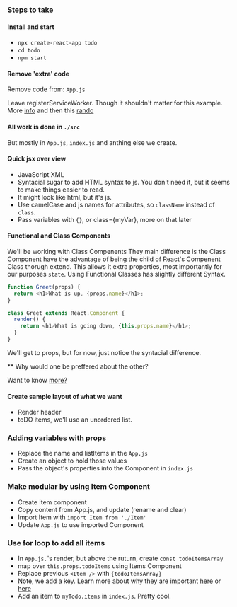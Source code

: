 ### Steps to take

#### Install and start
-  `npx create-react-app todo`
-  `cd todo`
-  `npm start`

#### Remove 'extra' code
  Remove code from: `App.js`

Leave registerServiceWorker.
Though it shouldn't matter for this example.
More [info](https://developers.google.com/web/ilt/pwa/introduction-to-service-worker)
and then this [rando](https://stackoverflow.com/questions/47953732/what-does-registerserviceworker-do-in-react-js)


#### All work is done in `./src`
 But mostly in `App.js`, `index.js` and anthing else we create.


 #### Quick jsx over view
 -  JavaScript XML
 -  Syntacial sugar to add HTML syntax to js.  You don't need it, but it seems to make things easier to read.
 -  It might look like html, but it's js.
 - Use camelCase and js names for attributes, so `className` instead of `class`.
 -  Pass variables with `{}`, or class={myVar}, more on that later
####  Functional and Class Components

We'll be working with Class Compenents
They main difference is the Class Component have the advantage of being the child of React's Compenent Class thorugh extend.  This allows it extra properties, most importantly for our purposes `state`.
Using Functional Classes has slightly different Syntax.

```js
function Greet(props) {
  return <h1>What is up, {props.name}</h1>;
}
```

```js
class Greet extends React.Component {
  render() {
    return <h1>What is going down, {this.props.name}</h1>;
  }
}
```

We'll get to props, but for now, just notice the syntacial difference.

** Why would one be preffered about the other?

Want to know [more?](https://reactjs.org/docs/components-and-props.html)

####  Create sample layout of what we want
 - Render header
 - toDO items, we'll use an unordered list.

### Adding variables with props
-  Replace the name and listItems in the `App.js`
-  Create an object to hold those values
-  Pass the object's properties into the Component in `index.js`

### Make modular by using Item Component
-  Create Item component
-  Copy content from App.js, and update (rename and clear)
- Import Item with `import Item from './Item'`
-  Update `App.js` to use imported Component

### Use for loop to add all items

-  In `App.js.`'s render, but above the ruturn, create `const todoItemsArray`
- map over `this.props.todoItems` using Items Component
- Replace previous `<Item />` with `{todoItemsArray}`
- Note, we add a key.  Learn more about why they are important [here](https://blog.arkency.com/2014/10/react-dot-js-and-dynamic-children-why-the-keys-are-important/) or [here](https://reactjs.org/docs/lists-and-keys.html)
- Add an item to `myTodo.items` in `index.js`.  Pretty cool.

